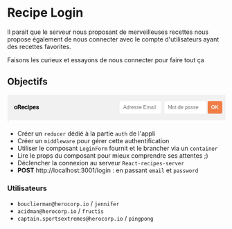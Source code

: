 # Recipe Login

Il parait que le serveur nous proposant de merveilleuses recettes nous propose également de nous connecter avec le compte d'utilisateurs ayant des recettes favorites.

Faisons les curieux et essayons de nous connecter pour faire tout ça

## Objectifs

![](resultat-login.gif)

- Créer un `reducer` dédié à la partie `auth` de l'appli
- Créer un `middleware` pour gérer cette authentification
- Utiliser le composant `LoginForm` fournit et le brancher via un `container`
- Lire le props du composant pour mieux comprendre ses attentes ;)
- Déclencher la connexion au serveur `React-recipes-server`
- **POST** http://localhost:3001/login : en passant `email` et `password`

### Utilisateurs

- `bouclierman@herocorp.io` / `jennifer`
- `acidman@herocorp.io` / `fructis`
- `captain.sportsextremes@herocorp.io` / `pingpong`
  